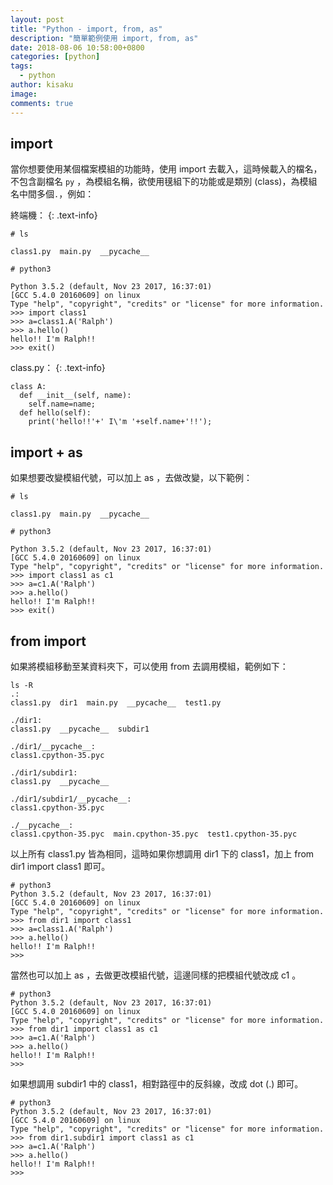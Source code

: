 ```yaml
---
layout: post
title: "Python - import, from, as"
description: "簡單範例使用 import, from, as"
date: 2018-08-06 10:58:00+0800
categories: [python]
tags:
  - python
author: kisaku
image:
comments: true
---
```


## import <file>  

當你想要使用某個檔案模組的功能時，使用 import 去載入，這時候載入的檔名，不包含副檔名 `py` ，為模組名稱，欲使用氁組下的功能或是類別 (class)，為模組名中間多個`.`，例如：  
  
終端機： 
{: .text-info} 
```terminal
# ls

class1.py  main.py  __pycache__ 

# python3 

Python 3.5.2 (default, Nov 23 2017, 16:37:01) 
[GCC 5.4.0 20160609] on linux
Type "help", "copyright", "credits" or "license" for more information.
>>> import class1
>>> a=class1.A('Ralph')
>>> a.hello()
hello!! I'm Ralph!!
>>> exit()
```

class.py：
{: .text-info} 
```
class A:
  def __init__(self, name):
    self.name=name;
  def hello(self):
    print('hello!!'+' I\'m '+self.name+'!!');
```




## import + as  

如果想要改變模組代號，可以加上 as ，去做改變，以下範例：  

```terminal
# ls

class1.py  main.py  __pycache__ 

# python3 

Python 3.5.2 (default, Nov 23 2017, 16:37:01) 
[GCC 5.4.0 20160609] on linux
Type "help", "copyright", "credits" or "license" for more information.
>>> import class1 as c1
>>> a=c1.A('Ralph')
>>> a.hello()
hello!! I'm Ralph!!
>>> exit()
```
## from <directory path> import <module path>  

如果將模組移動至某資料夾下，可以使用 from 去調用模組，範例如下：  
```terminal
ls -R
.:
class1.py  dir1  main.py  __pycache__  test1.py

./dir1:
class1.py  __pycache__  subdir1

./dir1/__pycache__:
class1.cpython-35.pyc

./dir1/subdir1:
class1.py  __pycache__

./dir1/subdir1/__pycache__:
class1.cpython-35.pyc

./__pycache__:
class1.cpython-35.pyc  main.cpython-35.pyc  test1.cpython-35.pyc
```
以上所有 class1.py 皆為相同，這時如果你想調用 dir1 下的 class1，加上 from dir1 import class1 即可。  
```terminal
# python3
Python 3.5.2 (default, Nov 23 2017, 16:37:01) 
[GCC 5.4.0 20160609] on linux
Type "help", "copyright", "credits" or "license" for more information.
>>> from dir1 import class1 
>>> a=class1.A('Ralph')
>>> a.hello()
hello!! I'm Ralph!!
>>> 
```
當然也可以加上 as ，去做更改模組代號，這邊同樣的把模組代號改成 c1 。  
```terminal
# python3
Python 3.5.2 (default, Nov 23 2017, 16:37:01) 
[GCC 5.4.0 20160609] on linux
Type "help", "copyright", "credits" or "license" for more information.
>>> from dir1 import class1 as c1
>>> a=c1.A('Ralph')
>>> a.hello()
hello!! I'm Ralph!!
>>> 
```
如果想調用 subdir1 中的 class1，相對路徑中的反斜線，改成 dot (.) 即可。
```terminal
# python3
Python 3.5.2 (default, Nov 23 2017, 16:37:01) 
[GCC 5.4.0 20160609] on linux
Type "help", "copyright", "credits" or "license" for more information.
>>> from dir1.subdir1 import class1 as c1
>>> a=c1.A('Ralph')
>>> a.hello()
hello!! I'm Ralph!!
>>> 
```

